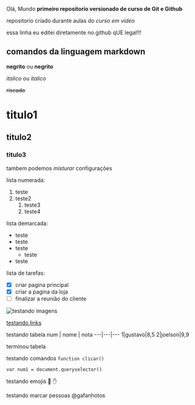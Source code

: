 Olá, Mundo
 **primeiro repositorio versionado de curso de Git e Github**

repositorio criado durante aulas do *curso em video*

essa linha eu editei diretamente no github qUE legal!!!

## comandos da linguagem markdown

**negrito** ou __negrito__

*italico* ou _italico_

~~riscado~~

# titulo1
## titulo2
### titulo3

tambem podemos _*misturar*_ configurações

lista numerada:
1. teste
2. teste2
   1. teste3
   2. teste4


lista demarcada:
* teste
* teste
* teste
   * teste
* teste

lista de tarefas:

- [x] criar pagina principal
- [x] criar a pagina da loja
- [ ] finalizar a reunião do cliente

![testando imagens](https://github.com/joelsondeveloper/ola-Mundo/assets/115474776/953df58d-96a4-4e16-b9b3-43d9cd2bab6b)


[testando links](https://www.google.com/search?q=octodex&sca_esv=581983041&tbm=isch&sxsrf=AM9HkKnU_QF6aNlwN6L5QjZ5K3fdyxsAzw:1699900566365&source=lnms&sa=X&ved=2ahUKEwj4kaWLz8GCAxURppUCHS4PBRIQ_AUoAXoECAIQAw&biw=1366&bih=661&dpr=1)

testando tabela
num | nome | nota
---|---|---
1|gustavo|8,5
2|joelson|9,9

terminou tabela


testando comandos `function clicar()`
```
var num1 = document.queryselector()
```


testando emojis 🖖 ✋


testando marcar pessoas @gafanhotos
